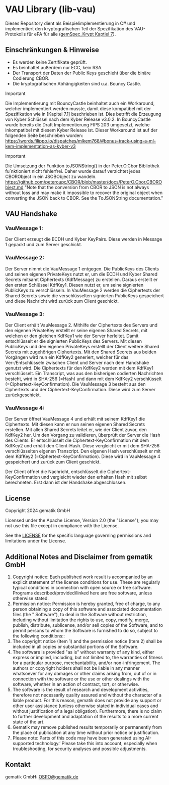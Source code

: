 # VAU Library (lib-vau)

Dieses Repository dient als Beispielimplementierung in C# und implementiert den kryptografischen Teil der Spezifikation des VAU-Protokolls für ePA für alle ([gemSpec_Krypt Kaptiel 7](https://gemspec.gematik.de/docs/gemSpec/gemSpec_Krypt/latest/#7)). 

## Einschränkungen & Hinweise

- Es werden keine Zertifikate geprüft. 
- Es beinhaltet außerdem nur ECC, kein RSA.
- Der Transport der Daten der Public Keys geschieht über die binäre Codierung CBOR.
- Die kryptografischen Abhängigkeiten sind u.a. Bouncy Castle.

> [!IMPORTANT]
> Die Implementierung mit BouncyCastle beinhaltet auch ein Workaround, welcher implementiert werden musste, damit diese kompatibel mit der Spezifikation wie in [Kapitel 7.1] beschrieben ist. Dies betrifft die Erzeugung von Kyber Schlüssel nach dem Kyber Release v3.0.2. In BouncyCastle wurde bereits die Draft Implementierung FIPS 203 umgesetzt, welche inkompatibel mit diesem Kyber Release ist. Dieser Workaround ist auf der folgenden Seite beschrieben worden:
> https://words.filippo.io/dispatches/mlkem768/#bonus-track-using-a-ml-kem-implementation-as-kyber-v3

> [!IMPORTANT]
> Die Umsetzung der Funktion toJSONString() in der Peter.O.Cbor Bibliothek fu´nktioniert nicht fehlerfrei. Daher wurde darauf verzichtet jedes CBORObject in ein JSOBObject zu wandeln.
> https://github.com/peteroupc/CBOR/blob/master/docs/PeterO.Cbor.CBORObject.md
> "Note that the conversion from CBOR to JSON is not always without loss and may make it impossible to recover the original object when converting the JSON back to CBOR. See the ToJSONString documentation."

## VAU Handshake
<!--
In der Datei [VauHandshakeTest.cs](lib-vau-csharp-test/VauHandshakeTest.cs) befindet sich eine Beispielimplementierung des gesamten Handshakes wie er in der Spezifikation im [Kapitel 7.1](https://gemspec.gematik.de/docs/gemSpec/gemSpec_Krypt/latest/#7.1) beschrieben ist:
-->

### VauMessage 1:
Der Client erzeugt die ECDH und Kyber KeyPairs. Diese werden in Message 1 gepackt und zum Server geschickt.

### VauMessage 2:
Der Server nimmt die VauMessage 1 entgegen. Die PublicKeys des Clients und seinen eigenen PrivateKeys nutzt er,
um die ECDH und Kyber Shared Secrets mitsamt Ciphertexts (KdfMessage) zu erstellen. Daraus erstellt er den ersten Schlüssel KdfKey1.
Diesen nutzt er, um seine signierten PublicKeys zu verschlüsseln. In VauMessage 2 werden die Ciphertexts der Shared
Secrets sowie die verschlüsselten signierten PublicKeys gespeichert und diese Nachricht wird zurück zum Client geschickt.

### VauMessage 3:
Der Client erhält VauMessage 2. Mithilfe der Ciphertexts des Servers und den eigenen PrivateKey erstellt er seine
eigenen Shared Secrets, mit welchen er den gleichen KdfKey1 wie der Server herleitet. Damit entschlüsselt er die signierten
PublicKeys des Servers. Mit diesen PublicKeys und den eigenen PrivateKeys erstellt der Client weitere Shared Secrets
mit zugehörigen Ciphertexts. Mit den Shared Secrets aus beiden Vorgängen wird nun ein KdfKey2 generiert, welcher für das
Ver-/Entschlüsseln zwischen Client und Server nach dem Handshake genutzt wird. Die Ciphertexts für den KdfKey2 werden mit
dem KdfKey1 verschlüsselt. Ein Transcript, was aus den bisherigen codierten Nachrichten besteht, wird in SHA-256 (=Hash) und dann mit
dem KdfKey2 verschlüsselt (=Ciphertext-KeyConfirmation). Die VauMessage 3 besteht aus den Ciphertexts und der Ciphertext-KeyConfirmation. Diese wird
zum Server zurückgeschickt.

### VauMessage 4:
Der Server öffnet VauMessage 4 und erhält mit seinem KdfKey1 die Ciphertexts. Mit diesen kann er nun seinen eigenen Shared Secrets
erstellen. Mit allen Shared Secrets leitet er, wie der Client zuvor, den KdfKey2 her. Um den Vorgang zu validieren, überprüft der
Server die Hash des Clients: Er entschlüsselt die Ciphertext-KeyConfirmation mit dem KdfKey2 und erhält den Client-Hash. 
Diese vergleicht er mit dem SHA-256 verschlüsselten eigenen Transcript. Den eigenen Hash verschlüsselt er mit dem KdfKey2 (=Ciphertext-KeyConfirmation).
Diese wird in VauMessage 4 gespeichert und zurück zum Client geschickt.

Der Client öffnet die Nachricht, entschlüsselt die Ciphertext-KeyConfirmation und vergleicht wieder den erhalten Hash mit selbst berechneten.
Erst dann ist der Handshake abgeschlossen.

## License

Copyright 2024 gematik GmbH

Licensed under the Apache License, Version 2.0 (the "License"); you may not use this file except in compliance with the License.

See the [LICENSE](./LICENSE) for the specific language governing permissions and limitations under the License.

## Additional Notes and Disclaimer from gematik GmbH

1. Copyright notice: Each published work result is accompanied by an explicit statement of the license conditions for use. These are regularly typical
   conditions in connection with open source or free software. Programs described/provided/linked here are free software, unless otherwise stated.
2. Permission notice: Permission is hereby granted, free of charge, to any person obtaining a copy of this software and associated documentation files (the "
   Software"), to deal in the Software without restriction, including without limitation the rights to use, copy, modify, merge, publish, distribute,
   sublicense, and/or sell copies of the Software, and to permit persons to whom the Software is furnished to do so, subject to the following conditions::
1. The copyright notice (Item 1) and the permission notice (Item 2) shall be included in all copies or substantial portions of the Software.
2. The software is provided "as is" without warranty of any kind, either express or implied, including, but not limited to, the warranties of fitness for a
   particular purpose, merchantability, and/or non-infringement. The authors or copyright holders shall not be liable in any manner whatsoever for any damages
   or other claims arising from, out of or in connection with the software or the use or other dealings with the software, whether in an action of contract,
   tort, or otherwise.
3. The software is the result of research and development activities, therefore not necessarily quality assured and without the character of a liable product.
   For this reason, gematik does not provide any support or other user assistance (unless otherwise stated in individual cases and without justification of a
   legal obligation). Furthermore, there is no claim to further development and adaptation of the results to a more current state of the art.
3. Gematik may remove published results temporarily or permanently from the place of publication at any time without prior notice or justification.
4. Please note: Parts of this code may have been generated using AI-supported technology.’ Please take this into account, especially when troubleshooting, for
   security analyses and possible adjustments.

## Kontakt

gematik GmbH: [OSPO@gematik.de](mailto:OSPO@gematik.de)